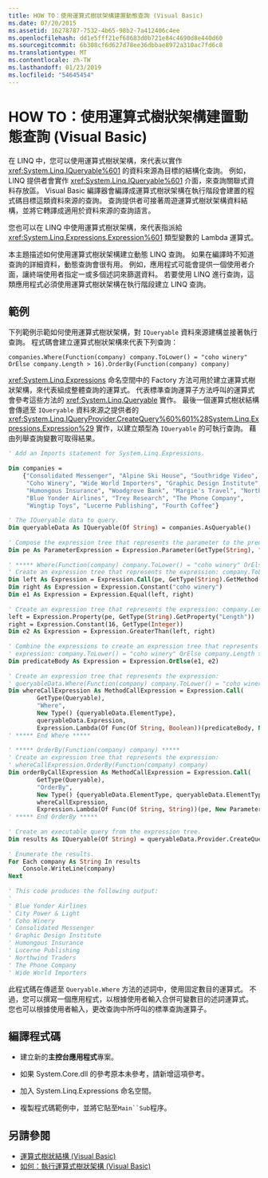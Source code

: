 ```yaml
---
title: HOW TO：使用運算式樹狀架構建置動態查詢 (Visual Basic)
ms.date: 07/20/2015
ms.assetid: 16278787-7532-4b65-98b2-7a412406c4ee
ms.openlocfilehash: dd1e5fff21ef68683d0b721e84c4690d8e440d60
ms.sourcegitcommit: 6b308cf6d627d78ee36dbbae8972a310ac7fd6c8
ms.translationtype: MT
ms.contentlocale: zh-TW
ms.lasthandoff: 01/23/2019
ms.locfileid: "54645454"
---
```

# <a name="how-to-use-expression-trees-to-build-dynamic-queries-visual-basic"></a>HOW TO：使用運算式樹狀架構建置動態查詢 (Visual Basic)
在 LINQ 中，您可以使用運算式樹狀架構，來代表以實作 <xref:System.Linq.IQueryable%601> 的資料來源為目標的結構化查詢。 例如，LINQ 提供者會實作 <xref:System.Linq.IQueryable%601> 介面，來查詢關聯式資料存放區。 Visual Basic 編譯器會編譯成運算式樹狀架構在執行階段會建置的程式碼目標這類資料來源的查詢。 查詢提供者可接著周遊運算式樹狀架構資料結構，並將它轉譯成適用於資料來源的查詢語言。  
  
 您也可以在 LINQ 中使用運算式樹狀架構，來代表指派給 <xref:System.Linq.Expressions.Expression%601> 類型變數的 Lambda 運算式。  
  
 本主題描述如何使用運算式樹狀架構建立動態 LINQ 查詢。 如果在編譯時不知道查詢的詳細資料，動態查詢會很有用。 例如，應用程式可能會提供一個使用者介面，讓終端使用者指定一或多個述詞來篩選資料。 若要使用 LINQ 進行查詢，這類應用程式必須使用運算式樹狀架構在執行階段建立 LINQ 查詢。  
  
## <a name="example"></a>範例  
 下列範例示範如何使用運算式樹狀架構，對 `IQueryable` 資料來源建構並接著執行查詢。 程式碼會建立運算式樹狀架構來代表下列查詢：  
  
 `companies.Where(Function(company) company.ToLower() = "coho winery" OrElse company.Length > 16).OrderBy(Function(company) company)`  
  
 <xref:System.Linq.Expressions> 命名空間中的 Factory 方法可用於建立運算式樹狀架構，來代表組成整體查詢的運算式。 代表標準查詢運算子方法呼叫的運算式會參考這些方法的 <xref:System.Linq.Queryable> 實作。 最後一個運算式樹狀結構會傳遞至 `IQueryable` 資料來源之提供者的 <xref:System.Linq.IQueryProvider.CreateQuery%60%601%28System.Linq.Expressions.Expression%29> 實作，以建立類型為 `IQueryable` 的可執行查詢。 藉由列舉查詢變數可取得結果。  
  
```vb  
' Add an Imports statement for System.Linq.Expressions.  
  
Dim companies =   
    {"Consolidated Messenger", "Alpine Ski House", "Southridge Video", "City Power & Light",   
     "Coho Winery", "Wide World Importers", "Graphic Design Institute", "Adventure Works",   
     "Humongous Insurance", "Woodgrove Bank", "Margie's Travel", "Northwind Traders",   
     "Blue Yonder Airlines", "Trey Research", "The Phone Company",   
     "Wingtip Toys", "Lucerne Publishing", "Fourth Coffee"}  
  
' The IQueryable data to query.  
Dim queryableData As IQueryable(Of String) = companies.AsQueryable()  
  
' Compose the expression tree that represents the parameter to the predicate.  
Dim pe As ParameterExpression = Expression.Parameter(GetType(String), "company")  
  
' ***** Where(Function(company) company.ToLower() = "coho winery" OrElse company.Length > 16) *****  
' Create an expression tree that represents the expression: company.ToLower() = "coho winery".  
Dim left As Expression = Expression.Call(pe, GetType(String).GetMethod("ToLower", System.Type.EmptyTypes))  
Dim right As Expression = Expression.Constant("coho winery")  
Dim e1 As Expression = Expression.Equal(left, right)  
  
' Create an expression tree that represents the expression: company.Length > 16.  
left = Expression.Property(pe, GetType(String).GetProperty("Length"))  
right = Expression.Constant(16, GetType(Integer))  
Dim e2 As Expression = Expression.GreaterThan(left, right)  
  
' Combine the expressions to create an expression tree that represents the  
' expression: company.ToLower() = "coho winery" OrElse company.Length > 16).  
Dim predicateBody As Expression = Expression.OrElse(e1, e2)  
  
' Create an expression tree that represents the expression:  
' queryableData.Where(Function(company) company.ToLower() = "coho winery" OrElse company.Length > 16)  
Dim whereCallExpression As MethodCallExpression = Expression.Call(   
        GetType(Queryable),   
        "Where",   
        New Type() {queryableData.ElementType},   
        queryableData.Expression,   
        Expression.Lambda(Of Func(Of String, Boolean))(predicateBody, New ParameterExpression() {pe}))  
' ***** End Where *****  
  
' ***** OrderBy(Function(company) company) *****  
' Create an expression tree that represents the expression:  
' whereCallExpression.OrderBy(Function(company) company)  
Dim orderByCallExpression As MethodCallExpression = Expression.Call(   
        GetType(Queryable),   
        "OrderBy",   
        New Type() {queryableData.ElementType, queryableData.ElementType},   
        whereCallExpression,   
        Expression.Lambda(Of Func(Of String, String))(pe, New ParameterExpression() {pe}))  
' ***** End OrderBy *****  
  
' Create an executable query from the expression tree.  
Dim results As IQueryable(Of String) = queryableData.Provider.CreateQuery(Of String)(orderByCallExpression)  
  
' Enumerate the results.  
For Each company As String In results  
    Console.WriteLine(company)  
Next  
  
' This code produces the following output:  
'  
' Blue Yonder Airlines  
' City Power & Light  
' Coho Winery  
' Consolidated Messenger  
' Graphic Design Institute  
' Humongous Insurance  
' Lucerne Publishing  
' Northwind Traders  
' The Phone Company  
' Wide World Importers  
```  
  
 此程式碼在傳遞至 `Queryable.Where` 方法的述詞中，使用固定數目的運算式。 不過，您可以撰寫一個應用程式，以根據使用者輸入合併可變數目的述詞運算式。 您也可以根據使用者輸入，更改查詢中所呼叫的標準查詢運算子。  
  
## <a name="compiling-the-code"></a>編譯程式碼  
  
-   建立新的**主控台應用程式**專案。  
  
-   如果 System.Core.dll 的參考原本未參考，請新增這項參考。  
  
-   加入 System.Linq.Expressions 命名空間。  
  
-   複製程式碼範例中，並將它貼至`Main``Sub`程序。  
  
## <a name="see-also"></a>另請參閱
- [運算式樹狀結構 (Visual Basic)](../../../../visual-basic/programming-guide/concepts/expression-trees/index.md)
- [如何：執行運算式樹狀架構 (Visual Basic)](../../../../visual-basic/programming-guide/concepts/expression-trees/how-to-execute-expression-trees.md)
